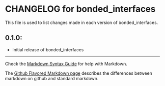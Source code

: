 # CHANGELOG for bonded_interfaces

This file is used to list changes made in each version of bonded_interfaces.

## 0.1.0:

* Initial release of bonded_interfaces

- - -
Check the [Markdown Syntax Guide](http://daringfireball.net/projects/markdown/syntax) for help with Markdown.

The [Github Flavored Markdown page](http://github.github.com/github-flavored-markdown/) describes the differences between markdown on github and standard markdown.
